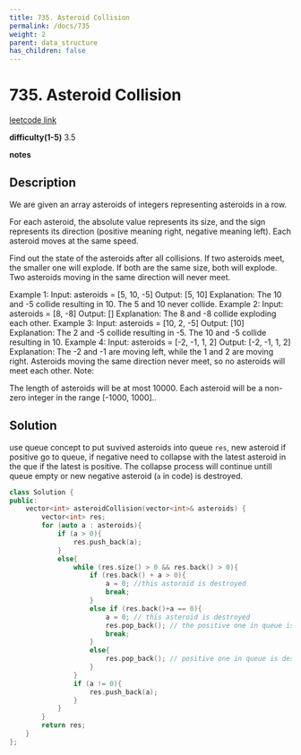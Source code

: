 ```yaml
---
title: 735. Asteroid Collision
permalink: /docs/735
weight: 2
parent: data_structure
has_children: false
---
```

# 735. Asteroid Collision
[leetcode link](https://leetcode.com/problems/asteroid-collision/)

**difficulty(1-5)** 
3.5

**notes**   


## Description
We are given an array asteroids of integers representing asteroids in a row.

For each asteroid, the absolute value represents its size, and the sign represents its direction (positive meaning right, negative meaning left). Each asteroid moves at the same speed.

Find out the state of the asteroids after all collisions. If two asteroids meet, the smaller one will explode. If both are the same size, both will explode. Two asteroids moving in the same direction will never meet.

Example 1:
Input: 
asteroids = [5, 10, -5]
Output: [5, 10]
Explanation: 
The 10 and -5 collide resulting in 10.  The 5 and 10 never collide.
Example 2:
Input: 
asteroids = [8, -8]
Output: []
Explanation: 
The 8 and -8 collide exploding each other.
Example 3:
Input: 
asteroids = [10, 2, -5]
Output: [10]
Explanation: 
The 2 and -5 collide resulting in -5.  The 10 and -5 collide resulting in 10.
Example 4:
Input: 
asteroids = [-2, -1, 1, 2]
Output: [-2, -1, 1, 2]
Explanation: 
The -2 and -1 are moving left, while the 1 and 2 are moving right.
Asteroids moving the same direction never meet, so no asteroids will meet each other.
Note:

The length of asteroids will be at most 10000.
Each asteroid will be a non-zero integer in the range [-1000, 1000]..

## Solution
use queue concept to put suvived asteroids into queue `res`, new asteroid if positive go to queue, if negative need to collapse with the latest asteroid in the que if the latest is positive. The collapse process will continue untill queue empty or new negative asteroid (`a` in code) is destroyed.
```c++
class Solution {
public:
    vector<int> asteroidCollision(vector<int>& asteroids) {
        vector<int> res;
        for (auto a : asteroids){
            if (a > 0){
                res.push_back(a);
            }
            else{
                while (res.size() > 0 && res.back() > 0){
                    if (res.back() + a > 0){
                        a = 0; //this astoroid is destroyed
                        break;
                    }
                    else if (res.back()+a == 0){
                        a = 0; // this asteroid is destroyed
                        res.pop_back(); // the positive one in queue is destroyed
                        break;
                    }
                    else{
                        res.pop_back(); // positive one in queue is destroyed, collapse continue!
                    }                    
                }
                if (a != 0){
                    res.push_back(a);
                }
            }
        }
        return res;
    }
};
```

<!-- 
Default label
{: .label }

Blue label
{: .label .label-blue }

Stable
{: .label .label-green }

New release
{: .label .label-purple }

Coming soon
{: .label .label-yellow }

Deprecated
{: .label .label-red } -->

